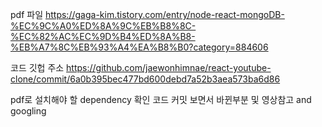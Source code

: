 pdf 파일
https://gaga-kim.tistory.com/entry/node-react-mongoDB-%EC%9C%A0%ED%8A%9C%EB%B8%8C-%EC%82%AC%EC%9D%B4%ED%8A%B8-%EB%A7%8C%EB%93%A4%EA%B8%B0?category=884606

코드 깃헙 주소
https://github.com/jaewonhimnae/react-youtube-clone/commit/6a0b395bec477bd600debd7a52b3aea573ba6d86

pdf로 설치해야 할 dependency 확인
코드 커밋 보면서 바뀐부분 및 영상참고 and googling
